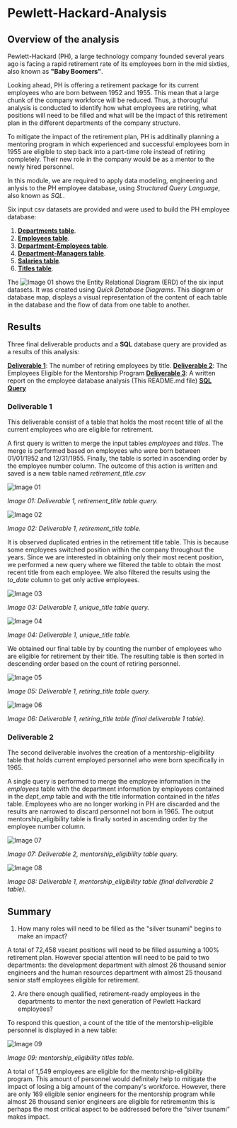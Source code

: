 # Pewlett-Hackard-Analysis

## Overview of the analysis

Pewlett-Hackard (PH), a large technology company founded several years ago is facing a rapid retirement rate of its employees born in the mid sixties, also known as **"Baby Boomers"**.

Looking ahead, PH is offering a retirement package for its current employees who are born between 1952 and 1955. This mean that a large chunk of the company workforce will be reduced. Thus, a thorougful analysis is conducted to identify how what employees are retiring, what positions will need to be filled and what will be the impact of this retirement plan in the different departments of the company structure.

To mitigate the impact of the retirement plan, PH is additinally planning a mentoring program in which experienced and successful employees born in 1955 are eligible to step back into a part-time role instead of retiring completely. Their new role in the company would be as a mentor to the newly hired personnel.

In this module, we are required to apply data modeling, engineering and anlysis to the PH employee database, using *Structured Query Language*, also known as *SQL*.

Six input csv datasets are provided and were used to build the PH employee database:

1. **[Departments table](./Resources/departments.csv)**.
2. **[Employees table](./Resources/employees.csv)**.
3. **[Department-Employees table](./Resources/dept_emp.csv)**.
4. **[Department-Managers table](./Resources/dept_manager.csv)**.
5. **[Salaries table](./Resources/salaries.csv)**.
6. **[Titles table](./Resources/titles.csv)**.

The ![Image 01](./analysis/Snippets/ERD.png) shows the Entity Relational Diagram (ERD) of the six input datasets. It was created using *Quick Database Diagrams*. This diagram or database map, displays a visual representation of the content of each table in the database and the flow of data from one table to another.

## Results

Three final deliverable products and a **SQL** database query are provided as a results of this analysis:

**[Deliverable 1](./Analysis/retiring_titles.csv)**: The number of retiring employees by title.
**[Deliverable 2](./Analysis/mentorship_eligibility.csv)**: The Employees Eligible for the Mentorship Program
**[Deliverable 3](./README.md)**: A written report on the employee database analysis (This README.md file)
**[SQL Query](./Employee_Database_challenge.sql)**

### Deliverable 1

This deliverable consist of a table that holds the most recent title of all the current employees who are eligible for retirement.

A first query is written to merge the input tables *employees* and *titles*. The merge is performed based on employees who were born between 01/01/1952 and 12/31/1955. Finally, the table is sorted in ascending order by the employee number column. The outcome of this action is written and saved is a new table named *retirement_title.csv*

![Image 01](./Analysis/Snippets/Code_01a.png)

*Image 01: Deliverable 1, retirement_title table query.*

![Image 02](./Analysis/Snippets/Deliverable1_01_retirement_title_table.png)

*Image 02: Deliverable 1, retirement_title table.*

It is observed duplicated entries in the retirement title table. This is because some employees switched position within the company throughout the years. Since we are interested in obtaining only their most recent position, we performed a new query where we filtered the table to obtain the most recent title from each employee. We also filtered the results using the *to_date* column to get only active employees.

![Image 03](./Analysis/Snippets/Code_01b.png)

*Image 03: Deliverable 1, unique_title table query.*

![Image 04](./Analysis/Snippets/Deliverable1_02_unique_title_table.png)

*Image 04: Deliverable 1, unique_title table.*

We obtained our final table by by counting the number of employees who are eligible for retirement by their title. The resulting table is then sorted in descending order based on the count of retiring personnel.

![Image 05](./Analysis/Snippets/Code_01c.png)

*Image 05: Deliverable 1, retiring_title table query.*

![Image 06](./Analysis/Snippets/Deliverable1_03_retiring_title_table.png)

*Image 06: Deliverable 1, retiring_title table (final deliverable 1 table).*

### Deliverable 2

The second deliverable involves the creation of a mentorship-eligibility table that holds current employed personnel who were born specifically in 1965.

A single query is performed to merge the employee information in the *employees* table with the department information by employees contained in the *dept_emp* table and with the title information contained in the *titles* table. Employees who are no longer working in PH are discarded and the results are narrowed to discard personnel not born in 1965. The output mentorship_eligibility table is finally sorted in ascending order by the employee number column.

![Image 07](./Analysis/Snippets/Code_02.png)

*Image 07: Deliverable 2, mentorship_eligibility table query.*

![Image 08](./Analysis/Snippets/Deliverable2_01_mentorship_eligibility_table.png)

*Image 08: Deliverable 1, mentorship_eligibility table (final deliverable 2 table).*

## Summary

1. How many roles will need to be filled as the "silver tsunami" begins to make an impact?

A total of 72,458 vacant positions will need to be filled assuming a 100% retirement plan. However special attention will need to be paid to two departments: the development department with almost 26 thousand senior engineers and the human resources department with almost 25 thousand senior staff employees eligible for retirement.

2. Are there enough qualified, retirement-ready employees in the departments to mentor the next generation of Pewlett Hackard employees?

To respond this question, a count of the title of the mentorship-eligible personnel is displayed in a new table:

![Image 09](./Analysis/Snippets/Code_Summary.png)

*Image 09: mentorship_eligibility titles table.*

A total of 1,549 employees are eligible for the mentorship-eligibility program. This amount of personnel would definitely help to mitigate the impact of losing a big amount of the company's workforce. However, there are only 169 eligible senior engineers for the mentorship program while almost 26 thousand senior engineers are eligible for retirementm this is perhaps the most critical aspect to be addressed before the “silver tsunami” makes impact.
